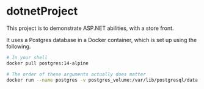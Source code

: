 # dotnetProject

This project is to demonstrate ASP.NET abilities, with a store front.

It uses a Postgres database in a Docker container, which is set up using the following.

```sh
# In your shell
docker pull postgres:14-alpine

# The order of these arguments actually does matter
docker run --name postgres -v postgres_volume:/var/lib/postgresql/data -e POSTGRES_PASSWORD=postgres -e POSTGRES_USER=postgres -p 5432:5432 -d postgres:14-alpine
```
